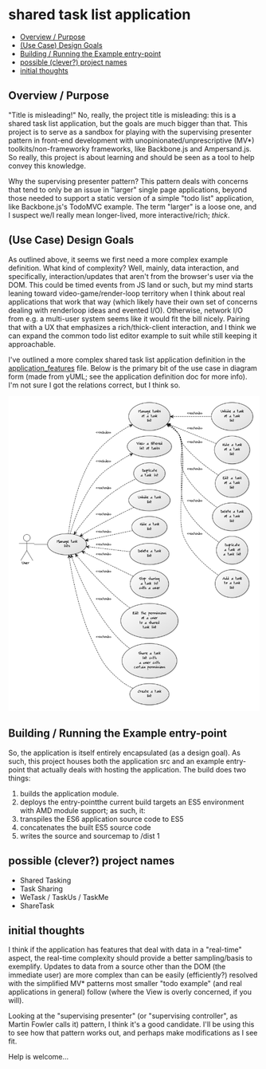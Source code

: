 shared task list application
========
* [Overview / Purpose](#overview--purpose)
* [(Use Case) Design Goals](#use-case-design-goals)
* [Building / Running the Example entry-point](#building--running-the-example-entry-point)
* [possible (clever?) project names](#possible-clever-project-names)
* [initial thoughts](#initial-thoughts)

Overview / Purpose
----
"Title is misleading!"  No, really, the project title is misleading: this is a shared task list application, but the
goals are much bigger than that.  This project is to serve as a sandbox for playing with the supervising presenter
pattern in front-end development with unopinionated/unprescriptive (MV*) toolkits/non-frameworky frameworks, like
Backbone.js and Ampersand.js.  So really, this project is about learning and should be seen as a tool to help convey
this knowledge.

Why the supervising presenter pattern?  This pattern deals with concerns that tend to only be an issue in "larger"
single page applications, beyond those needed to support a static version of a simple "todo list" application, like
Backbone.js's TodoMVC example.  The term "larger" is a loose one, and I suspect we/I really mean longer-lived, more
interactive/rich; *thick*.


(Use Case) Design Goals
----
As outlined above, it seems we first need a more complex example definition.  What kind of complexity?  Well, mainly,
data interaction, and specifically, interaction/updates that aren't from the browser's user via the DOM.  This could be
timed events from JS land or such, but my mind starts leaning toward video-game/render-loop territory when I think
about real applications that work that way (which likely have their own set of concerns dealing with renderloop ideas
and evented I/O).  Otherwise, network I/O from e.g. a multi-user system seems like it would fit the bill nicely.
Pairing that with a UX that emphasizes a rich/thick-client interaction, and I think we can expand the common todo list
editor example to suit while still keeping it approachable.

I've outlined a more complex shared task list application definition in the
[application_features](./application_features) file.  Below is the primary bit of the use case in diagram form (made
from yUML; see the application definition doc for more info).  I'm not sure I got the relations correct, but I think so.

![use_case_diagram.png](https://github.com/nmschulte/shared-todo/raw/master/use_case_diagram.png)


Building / Running the Example entry-point
----
So, the application is itself entirely encapsulated (as a design goal).  As such, this project houses both the
application src and an example entry-point that actually deals with hosting the application.  The build does two things:

1. builds the application module.
1. deploys the entry-pointthe current build targets an ES5 environment with AMD module support; as such, it:
  1. transpiles the ES6 application source code to ES5
  1. concatenates the built ES5 source code
  1. writes the source and sourcemap to /dist
     1

possible (clever?) project names
----

* Shared Tasking
* Task Sharing
* WeTask / TaskUs / TaskMe
* ShareTask


initial thoughts
----
I think if the application has features that deal with data in a "real-time" aspect, the real-time complexity should provide a
better sampling/basis to exemplify.  Updates to data from a source other than the DOM (the immediate user) are more
complex than can be easily (efficiently?) resolved with the simplified MV* patterns most smaller "todo example" (and
real applications in general) follow (where the View is overly concerned, if you will).

Looking at the "supervising presenter" (or "supervising controller", as Martin Fowler calls it) pattern, I think it's a
good candidate.  I'll be using this to see how that pattern works out, and perhaps make modifications as I see fit.

Help is welcome...
